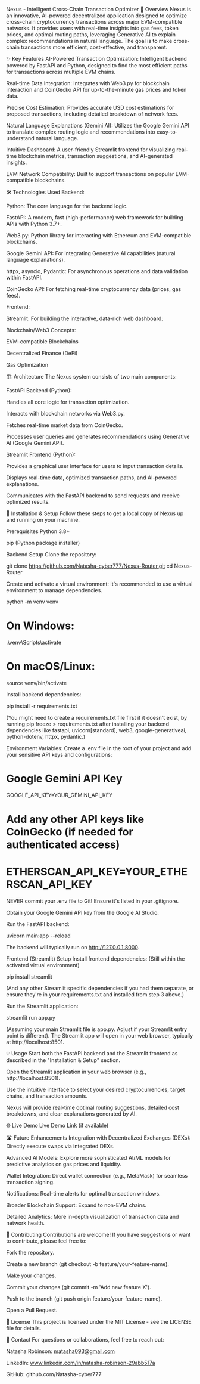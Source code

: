 Nexus - Intelligent Cross-Chain Transaction Optimizer
🚀 Overview
Nexus is an innovative, AI-powered decentralized application designed to optimize cross-chain cryptocurrency transactions across major EVM-compatible networks. It provides users with real-time insights into gas fees, token prices, and optimal routing paths, leveraging Generative AI to explain complex recommendations in natural language. The goal is to make cross-chain transactions more efficient, cost-effective, and transparent.

✨ Key Features
AI-Powered Transaction Optimization: Intelligent backend powered by FastAPI and Python, designed to find the most efficient paths for transactions across multiple EVM chains.

Real-time Data Integration: Integrates with Web3.py for blockchain interaction and CoinGecko API for up-to-the-minute gas prices and token data.

Precise Cost Estimation: Provides accurate USD cost estimations for proposed transactions, including detailed breakdown of network fees.

Natural Language Explanations (Gemini AI): Utilizes the Google Gemini API to translate complex routing logic and recommendations into easy-to-understand natural language.

Intuitive Dashboard: A user-friendly Streamlit frontend for visualizing real-time blockchain metrics, transaction suggestions, and AI-generated insights.

EVM Network Compatibility: Built to support transactions on popular EVM-compatible blockchains.

🛠️ Technologies Used
Backend:

Python: The core language for the backend logic.

FastAPI: A modern, fast (high-performance) web framework for building APIs with Python 3.7+.

Web3.py: Python library for interacting with Ethereum and EVM-compatible blockchains.

Google Gemini API: For integrating Generative AI capabilities (natural language explanations).

httpx, asyncio, Pydantic: For asynchronous operations and data validation within FastAPI.

CoinGecko API: For fetching real-time cryptocurrency data (prices, gas fees).

Frontend:

Streamlit: For building the interactive, data-rich web dashboard.

Blockchain/Web3 Concepts:

EVM-compatible Blockchains

Decentralized Finance (DeFi)

Gas Optimization

🏗️ Architecture
The Nexus system consists of two main components:

FastAPI Backend (Python):

Handles all core logic for transaction optimization.

Interacts with blockchain networks via Web3.py.

Fetches real-time market data from CoinGecko.

Processes user queries and generates recommendations using Generative AI (Google Gemini API).

Streamlit Frontend (Python):

Provides a graphical user interface for users to input transaction details.

Displays real-time data, optimized transaction paths, and AI-powered explanations.

Communicates with the FastAPI backend to send requests and receive optimized results.

🚀 Installation & Setup
Follow these steps to get a local copy of Nexus up and running on your machine.

Prerequisites
Python 3.8+

pip (Python package installer)

Backend Setup
Clone the repository:

git clone https://github.com/Natasha-cyber777/Nexus-Router.git
cd Nexus-Router

Create and activate a virtual environment:
It's recommended to use a virtual environment to manage dependencies.

python -m venv venv
# On Windows:
.\venv\Scripts\activate
# On macOS/Linux:
source venv/bin/activate

Install backend dependencies:

pip install -r requirements.txt

(You might need to create a requirements.txt file first if it doesn't exist, by running pip freeze > requirements.txt after installing your backend dependencies like fastapi, uvicorn[standard], web3, google-generativeai, python-dotenv, httpx, pydantic.)

Environment Variables:
Create a .env file in the root of your project and add your sensitive API keys and configurations:

# Google Gemini API Key
GOOGLE_API_KEY=YOUR_GEMINI_API_KEY

# Add any other API keys like CoinGecko (if needed for authenticated access)
# ETHERSCAN_API_KEY=YOUR_ETHERSCAN_API_KEY

NEVER commit your .env file to Git! Ensure it's listed in your .gitignore.

Obtain your Google Gemini API key from the Google AI Studio.

Run the FastAPI backend:

uvicorn main:app --reload

The backend will typically run on http://127.0.0.1:8000.

Frontend (Streamlit) Setup
Install frontend dependencies:
(Still within the activated virtual environment)

pip install streamlit

(And any other Streamlit specific dependencies if you had them separate, or ensure they're in your requirements.txt and installed from step 3 above.)

Run the Streamlit application:

streamlit run app.py

(Assuming your main Streamlit file is app.py. Adjust if your Streamlit entry point is different).
The Streamlit app will open in your web browser, typically at http://localhost:8501.

💡 Usage
Start both the FastAPI backend and the Streamlit frontend as described in the "Installation & Setup" section.

Open the Streamlit application in your web browser (e.g., http://localhost:8501).

Use the intuitive interface to select your desired cryptocurrencies, target chains, and transaction amounts.

Nexus will provide real-time optimal routing suggestions, detailed cost breakdowns, and clear explanations generated by AI.

🌐 Live Demo
Live Demo Link (if available)

🛣️ Future Enhancements
Integration with Decentralized Exchanges (DEXs): Directly execute swaps via integrated DEXs.

Advanced AI Models: Explore more sophisticated AI/ML models for predictive analytics on gas prices and liquidity.

Wallet Integration: Direct wallet connection (e.g., MetaMask) for seamless transaction signing.

Notifications: Real-time alerts for optimal transaction windows.

Broader Blockchain Support: Expand to non-EVM chains.

Detailed Analytics: More in-depth visualization of transaction data and network health.

🤝 Contributing
Contributions are welcome! If you have suggestions or want to contribute, please feel free to:

Fork the repository.

Create a new branch (git checkout -b feature/your-feature-name).

Make your changes.

Commit your changes (git commit -m 'Add new feature X').

Push to the branch (git push origin feature/your-feature-name).

Open a Pull Request.

📄 License
This project is licensed under the MIT License - see the LICENSE file for details.

📧 Contact
For questions or collaborations, feel free to reach out:

Natasha Robinson: matasha093@gmail.com

LinkedIn: www.linkedin.com/in/natasha-robinson-29abb517a

GitHub: github.com/Natasha-cyber777
